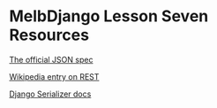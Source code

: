 # MelbDjango Lesson Seven Resources

[The official JSON spec](http://json.org)

[Wikipedia entry on REST](https://en.wikipedia.org/wiki/Representational_state_transfer)

[Django Serializer docs](https://docs.djangoproject.com/en/1.8/topics/serialization/)
